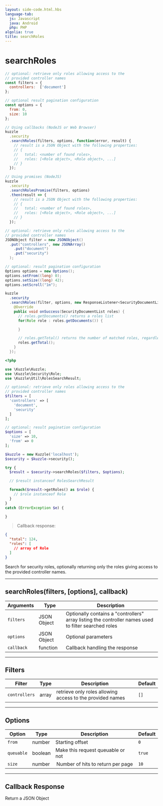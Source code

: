 ```yaml
---
layout: side-code.html.hbs
language-tab:
  js: Javascript
  java: Android
  php: PHP
algolia: true
title: searchRoles
---
```


# searchRoles

```js
// optional: retrieve only roles allowing access to the
// provided controller names
const filters = {
  controllers:  ['document']
};

// optional result pagination configuration
const options = {
  from: 0,
  size: 10
};

// Using callbacks (NodeJS or Web Browser)
kuzzle
  .security
  .searchRoles(filters, options, function(error, result) {
    // result is a JSON Object with the following properties:
    // {
    //   total: <number of found roles>,
    //   roles: [<Role object>, <Role object>, ...]
    // }
  });

// Using promises (NodeJS)
kuzzle
  .security
  .searchRolesPromise(filters, options)
  .then(result => {
    // result is a JSON Object with the following properties:
    // {
    //   total: <number of found roles>,
    //   roles: [<Role object>, <Role object>, ...]
    // }
  });
```

```java
// optional: retrieve only roles allowing access to the
// provided controller names
JSONObject filter = new JSONObject()
  .put("controllers", new JSONArray()
    .put("document")
    .put("security")
  );

// optional: result pagination configuration
Options options = new Options();
options.setFrom((long) 0);
options.setSize((long) 42);
options.setScroll("1m");

kuzzle
  .security
  .searchRoles(filter, options, new ResponseListener<SecurityDocumentList>() {
    @Override
    public void onSuccess(SecurityDocumentList roles) {
      // roles.getDocuments() returns a roles list
      for(Role role : roles.getDocuments()) {

      }

      // roles.getTotal() returns the number of matched roles, regardless of pagination
      roles.getTotal();
    }
  });
```

```php
<?php

use \Kuzzle\Kuzzle;
use \Kuzzle\Security\Role;
use \Kuzzle\Util\RolesSearchResult;

// optional: retrieve only roles allowing access to the
// provided controller names
$filters = [
  'controllers' => [
    'document',
    'security'
  ]
];

// optional: result pagination configuration
$options = [
  'size' => 10,
  'from' => 0
];

$kuzzle = new Kuzzle('localhost');
$security = $kuzzle->security();

try {
  $result = $security->searchRoles($filters, $options);

  // $result instanceof RolesSearchResult

  foreach($result->getRoles() as $role) {
    // $role instanceof Role
  }
}
catch (ErrorException $e) {

}
```

> Callback response:

```json
{
  "total": 124,
  "roles": [
    // array of Role
  ]
}
```

Search for security roles, optionally returning only the roles giving access to the provided controller names.

---

## searchRoles(filters, [options], callback)

| Arguments | Type | Description |
|---------------|---------|----------------------------------------|
| ``filters`` | JSON Object | Optionally contains a "controllers" array listing the controller names used to filter searched roles |
| ``options`` | JSON Object | Optional parameters |
| ``callback`` | function | Callback handling the response |

---

## Filters

| Filter | Type | Description | Default |
|---------------|---------|----------------------------------------|---------|
| ``controllers`` | array | retrieve only roles allowing access to the provided names | ``[]`` |

---

## Options

| Option | Type | Description | Default |
|---------------|---------|----------------------------------------|---------|
| ``from`` | number | Starting offset | ``0`` |
| ``queuable`` | boolean | Make this request queuable or not  | ``true`` |
| ``size`` | number |  Number of hits to return per page | ``10`` |

---

## Callback Response

Return a JSON Object
